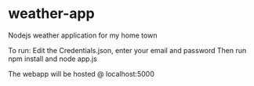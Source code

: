 # weather-app
Nodejs weather application for my home town

To run: 
  Edit the Credentials.json, enter your email and password
  Then run npm install 
  and node app.js
  
The webapp will be hosted @ localhost:5000
